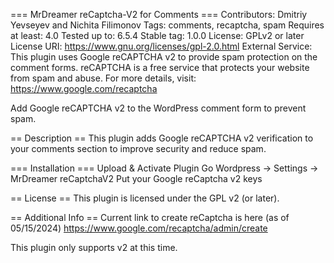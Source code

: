 === MrDreamer reCaptcha-V2 for Comments ===
Contributors: Dmitriy Yevseyev and Nichita Filimonov
Tags: comments, recaptcha, spam
Requires at least: 4.0
Tested up to: 6.5.4
Stable tag: 1.0.0
License: GPLv2 or later
License URI: https://www.gnu.org/licenses/gpl-2.0.html
External Service:
This plugin uses Google reCAPTCHA v2 to provide spam protection on the comment forms.
reCAPTCHA is a free service that protects your website from spam and abuse. 
For more details, visit: https://www.google.com/recaptcha
 
Add Google reCAPTCHA v2 to the WordPress comment form to prevent spam.

== Description ==
This plugin adds Google reCAPTCHA v2 verification to your comments section to improve security and reduce spam.

=== Installation ===
Upload & Activate Plugin
Go Wordpress -> Settings -> MrDreamer reCaptchaV2 
Put your Google reCaptcha v2 keys

== License ==
This plugin is licensed under the GPL v2 (or later).

== Additional Info ==
Current link to create reCaptcha is here (as of 05/15/2024)
https://www.google.com/recaptcha/admin/create

This plugin only supports v2 at this time.
